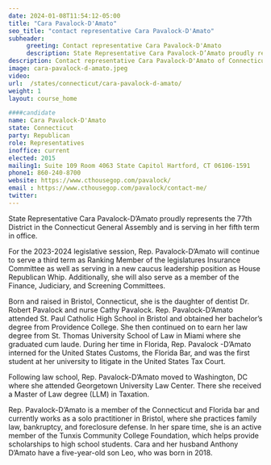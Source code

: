 ```yaml
---
date: 2024-01-08T11:54:12-05:00
title: "Cara Pavalock-D'Amato"
seo_title: "contact representative Cara Pavalock-D'Amato"
subheader:
     greeting: Contact representative Cara Pavalock-D'Amato
     description: State Representative Cara Pavalock-D’Amato proudly represents the 77th District in the Connecticut General Assembly and is serving in her fifth term in office. She will continue to serve a third term as Ranking Member of the legislatures Insurance Committee as well as serving in a new caucus leadership position as House Republican Whip.
description: Contact representative Cara Pavalock-D'Amato of Connecticut. Contact information for Cara Pavalock-D'Amato includes email address, phone number, and mailing address.
image: cara-pavalock-d-amato.jpeg
video:
url:  /states/connecticut/cara-pavalock-d-amato/
weight: 1
layout: course_home

####candidate
name: Cara Pavalock-D'Amato
state: Connecticut
party: Republican
role: Representatives
inoffice: current
elected: 2015
mailing1: Suite 109 Room 4063 State Capitol Hartford, CT 06106-1591
phone1: 860-240-8700
website: https://www.cthousegop.com/pavalock/
email : https://www.cthousegop.com/pavalock/contact-me/
twitter:
---
```


State Representative Cara Pavalock-D’Amato proudly represents the 77th District in the Connecticut General Assembly and is serving in her fifth term in office.

For the 2023-2024 legislative session, Rep. Pavalock-D’Amato will continue to serve a third term as Ranking Member of the legislatures Insurance Committee as well as serving in a new caucus leadership position as House Republican Whip. Additionally, she will also serve as a member of the Finance, Judiciary, and Screening Committees.

Born and raised in Bristol, Connecticut, she is the daughter of dentist Dr. Robert Pavalock and nurse Cathy Pavalock. Rep. Pavalock-D’Amato attended St. Paul Catholic High School in Bristol and obtained her bachelor’s degree from Providence College. She then continued on to earn her law degree from St. Thomas University School of Law in Miami where she graduated cum laude. During her time in Florida, Rep. Pavalock -D’Amato interned for the United States Customs, the Florida Bar, and was the first student at her university to litigate in the United States Tax Court.

Following law school, Rep. Pavalock-D’Amato moved to Washington, DC where she attended Georgetown University Law Center. There she received a Master of Law degree (LLM) in Taxation.

Rep. Pavalock-D’Amato is a member of the Connecticut and Florida bar and currently works as a solo practitioner in Bristol, where she practices family law, bankruptcy, and foreclosure defense. In her spare time, she is an active member of the Tunxis Community College Foundation, which helps provide scholarships to high school students. Cara and her husband Anthony D’Amato have a five-year-old son Leo, who was born in 2018.
